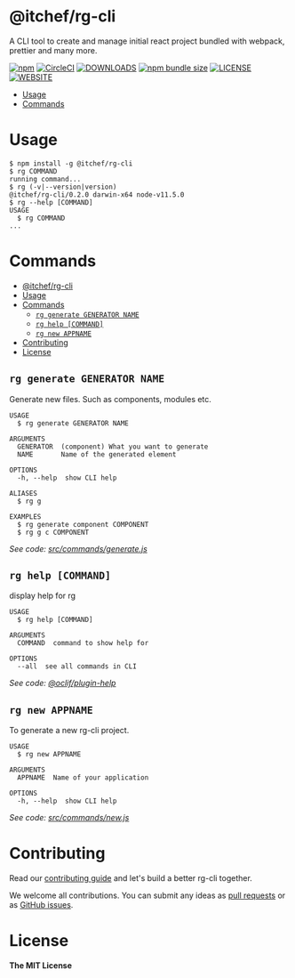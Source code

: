 @itchef/rg-cli
==============

A CLI tool to create and manage initial react project bundled with webpack, prettier and many more.

[![npm](https://img.shields.io/npm/v/@itchef/rg-cli?style=for-the-badge&cacheSeconds=360)](https://npmjs.org/package/@itchef/rg-cli)
[![CircleCI](https://img.shields.io/circleci/build/github/itchef/rg-cli?style=for-the-badge&cacheSeconds=360&logo=CircleCi&circle-token=ae9a68f7db509eb9281e2890eac3f50af93dabd9)](https://circleci.com/gh/itchef/rg-cli)
[![DOWNLOADS](https://img.shields.io/npm/dm/@itchef/rg-cli?style=for-the-badge&cacheSeconds=360)](https://npmjs.org/package/@itchef/rg-cli)
[![npm bundle size](https://img.shields.io/bundlephobia/min/@itchef/rg-cli?style=for-the-badge&cacheSeconds=360)](https://bundlephobia.com/result?p=@itchef/rg-cli)
[![LICENSE](https://img.shields.io/npm/l/@itchef/rg-cli?style=for-the-badge&cacheSeconds=360)
](./LICENSE)
[![WEBSITE](https://img.shields.io/badge/Official-Website-blue?style=for-the-badge&cacheSeconds=360)
](https://itchef.github.io/rg-cli)

<!-- toc -->
* [Usage](#usage)
* [Commands](#commands)
<!-- tocstop -->
# Usage
<!-- usage -->
```sh-session
$ npm install -g @itchef/rg-cli
$ rg COMMAND
running command...
$ rg (-v|--version|version)
@itchef/rg-cli/0.2.0 darwin-x64 node-v11.5.0
$ rg --help [COMMAND]
USAGE
  $ rg COMMAND
...
```
<!-- usagestop -->
# Commands
<!-- commands -->
- [@itchef/rg-cli](#itchefrg-cli)
- [Usage](#usage)
- [Commands](#commands)
  - [`rg generate GENERATOR NAME`](#rg-generate-generator-name)
  - [`rg help [COMMAND]`](#rg-help-command)
  - [`rg new APPNAME`](#rg-new-appname)
- [Contributing](#contributing)
- [License](#license)

## `rg generate GENERATOR NAME`

Generate new files. Such as components, modules etc.

```
USAGE
  $ rg generate GENERATOR NAME

ARGUMENTS
  GENERATOR  (component) What you want to generate
  NAME       Name of the generated element

OPTIONS
  -h, --help  show CLI help

ALIASES
  $ rg g

EXAMPLES
  $ rg generate component COMPONENT
  $ rg g c COMPONENT
```

_See code: [src/commands/generate.js](https://github.com/ITChef/rg-cli/blob/v0.2.0/src/commands/generate.js)_

## `rg help [COMMAND]`

display help for rg

```
USAGE
  $ rg help [COMMAND]

ARGUMENTS
  COMMAND  command to show help for

OPTIONS
  --all  see all commands in CLI
```

_See code: [@oclif/plugin-help](https://github.com/oclif/plugin-help/blob/v2.1.6/src/commands/help.ts)_

## `rg new APPNAME`

To generate a new rg-cli project.

```
USAGE
  $ rg new APPNAME

ARGUMENTS
  APPNAME  Name of your application

OPTIONS
  -h, --help  show CLI help
```

_See code: [src/commands/new.js](https://github.com/ITChef/rg-cli/blob/v0.2.0/src/commands/new.js)_
<!-- commandsstop -->

# Contributing

Read our [contributing guide](./CONTRIBUTING.md) and let's build a better rg-cli together.

We welcome all contributions. You can submit any ideas as [pull requests](https://github.com/itchef/rg-cli/pulls) or as [GitHub issues](https://github.com/itchef/rg-cli/issues).

# License

**The MIT License**
